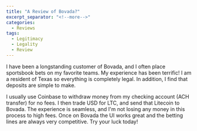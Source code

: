 ```yaml
---
title: "A Review of Bovada?"
excerpt_separator: "<!--more-->"
categories:
  - Reviews
tags:
  - Legitimacy
  - Legality
  - Review
---
```


I have been a longstanding customer of Bovada, and I often place sportsbook bets on my favorite teams. My experience has been terrific! I am a resident of Texas so everything is completely legal. In addition, I find that deposits are simple to make.
<!--more-->

I usually use Coinbase to withdraw money from my checking account (ACH transfer) for no fees. I then trade USD for LTC, and send that Litecoin to Bovada. The experience is seamless, and I'm not losing any money in this process to high fees.
Once on Bovada the UI works great and the betting lines are always very competitive. Try your luck today!
